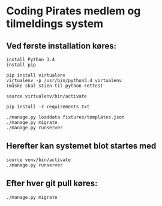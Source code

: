 # Coding Pirates medlem og tilmeldings system

## Ved første installation køres:
```
install Python 3.4
install pip

pip install virtualenv
virtualenv -p /usr/bin/python3.4 virtualenv
(måske skal stien til python rettes)

source virtualenv/bin/activate

pip install -r requirements.txt

./manage.py loaddata fixtures/templates.json
./manage.py migrate
./manage.py runserver
```

## Herefter kan systemet blot startes med
```
source venv/bin/activate
./manage.py runserver
```

## Efter hver git pull køres:

```
./manage.py migrate
```
